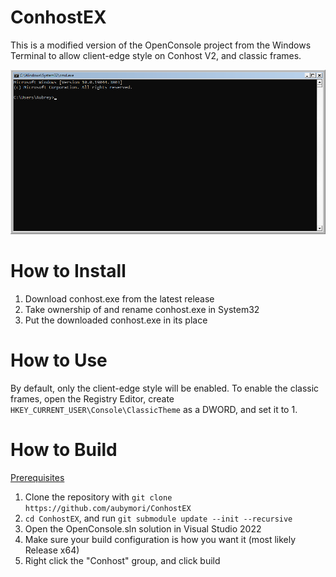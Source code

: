 # ConhostEX
This is a modified version of the OpenConsole project from the Windows Terminal
to allow client-edge style on Conhost V2, and classic frames.

![ConhostEX](ConhostEX.png)

# How to Install
1. Download conhost.exe from the latest release
2. Take ownership of and rename conhost.exe in System32
3. Put the downloaded conhost.exe in its place

# How to Use
By default, only the client-edge style will be enabled. To enable the classic
frames, open the Registry Editor, create `HKEY_CURRENT_USER\Console\ClassicTheme`
as a DWORD, and set it to 1.

# How to Build
[Prerequisites](https://github.com/microsoft/terminal?tab=readme-ov-file#prerequisites)

1. Clone the repository with `git clone https://github.com/aubymori/ConhostEX`
2. `cd ConhostEX`, and run `git submodule update --init --recursive`
3. Open the OpenConsole.sln solution in Visual Studio 2022
4. Make sure your build configuration is how you want it (most likely Release x64)
5. Right click the "Conhost" group, and click build
